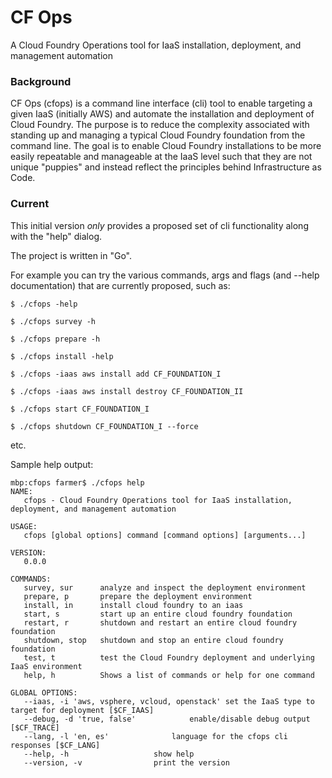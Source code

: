 CF Ops
======

A Cloud Foundry Operations tool for IaaS installation, deployment, and management automation


### Background

CF Ops (cfops) is a command line interface (cli) tool to enable targeting a given IaaS (initially AWS) and automate the installation and deployment of Cloud Foundry.  The purpose is to reduce the complexity associated with standing up and managing a typical Cloud Foundry foundation from the command line.  The goal is to enable Cloud Foundry installations to be more easily repeatable and manageable at the IaaS level such that they are not unique "puppies" and instead reflect the principles behind Infrastructure as Code.


### Current

This initial version *only* provides a proposed set of cli functionality along with the "help" dialog.

The project is written in "Go".

For example you can try the various commands, args and flags (and --help documentation) that are currently proposed, such as:

    $ ./cfops -help

    $ ./cfops survey -h

    $ ./cfops prepare -h

    $ ./cfops install -help

    $ ./cfops -iaas aws install add CF_FOUNDATION_I

    $ ./cfops -iaas aws install destroy CF_FOUNDATION_II

    $ ./cfops start CF_FOUNDATION_I

    $ ./cfops shutdown CF_FOUNDATION_I --force


etc.


Sample help output:

    mbp:cfops farmer$ ./cfops help
    NAME:
       cfops - Cloud Foundry Operations tool for IaaS installation, deployment, and management automation

    USAGE:
       cfops [global options] command [command options] [arguments...]

    VERSION:
       0.0.0

    COMMANDS:
       survey, sur		analyze and inspect the deployment environment
       prepare, p		prepare the deployment environment
       install, in		install cloud foundry to an iaas
       start, s		    start up an entire cloud foundry foundation
       restart, r		shutdown and restart an entire cloud foundry foundation
       shutdown, stop	shutdown and stop an entire cloud foundry foundation
       test, t		    test the Cloud Foundry deployment and underlying IaaS environment
       help, h		    Shows a list of commands or help for one command

    GLOBAL OPTIONS:
       --iaas, -i 'aws, vsphere, vcloud, openstack'	set the IaaS type to target for deployment [$CF_IAAS]
       --debug, -d 'true, false'			enable/disable debug output [$CF_TRACE]
       --lang, -l 'en, es'				language for the cfops cli responses [$CF_LANG]
       --help, -h					show help
       --version, -v				print the version



